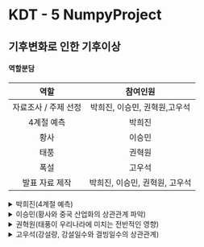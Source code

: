# KDT - 5 NumpyProject

## 기후변화로 인한 기후이상
  

  
#### 역할분담

역할|참여인원
:---:|:---:
자료조사 / 주제 선정 | 박희진, 이승민, 권혁원,고우석
4계절 예측 | 박희진
황사 | 이승민
태풍 | 권혁원
폭설 | 고우석
발표 자료 제작 | 박희진, 이승민, 권혁원, 고우석

<details>
  <summary>
    박희진(4계절 예측)
  </summary>  
    

    
**계절의 길이가 바뀌고 있을까?그렇다면 계절의 시작일을 예상할 수 있을까?**  

### (1) 데이터 확인 및 생성

- 2003년 - 2023년 20년간 대구 날씨 데이터 수집
    - 날짜, 평균기온, 최저기온, 최고기온
- 각 계절의 시작일 데이터 생성
    
    ![계절구분](https://github.com/KDT5NUMPY/KDT-5_NumpyProject/assets/155441547/b7282c50-041b-4f9b-a90e-3e58963027d7)

    
    - 기상청이 제시한 온도로 알아보는 계절 시작일 활용
    - 대구의 평균기온 데이터를 활용하여 시작일 데이터를 생성함.
    - ex) 봄 시작일 : 일평균 기온이 5도 이상 올라간 후 다시 떨어지지 않는 첫날
    
    → 5도 이하를 찍은 날짜 그 다음날을 봄 시작일로 지정
    
    - datetime 객체를 문자열로 반환 후 원하는 형식으로 변환
    - 각 계절마다 기준 월을 두고 며칠 후에 계절이 시작되었는지 계산한 컬럼 추가
        - np.poly1d를 사용하여 해당 데이터에 대한 수식을 생성하고 이를 바탕으로 미래의 계절 시작일을 예측
- 각 계절 길이 데이터 생성
    - 생성한 각 계절 시작일을 이용하여 계절의 길이 데이터 생성
        - np.poly1d를 사용하여 해당 데이터에 대한 수식을 생성하고 이를 바탕으로 미래 계절 길이 예측
    

### (2) 그래프 결과

![four_season](https://github.com/KDT5NUMPY/KDT-5_NumpyProject/assets/155441547/9c1f4882-41d0-40a6-b9d9-388d0f4b74c7)

<div align="center">
  <img src="https://github.com/KDT5NUMPY/KDT-5_NumpyProject/assets/155441547/b7282c50-041b-4f9b-a90e-3e58963027d7" alt="Image">
</div>


<div align="center">
  [봄 시작일 예측]

  2030년 : 3월 4일

  2035년 : 3월 2일

  2040년 : 3월 1일
</div>


![summer_date](https://github.com/KDT5NUMPY/KDT-5_NumpyProject/assets/155441547/d02943f5-767b-4000-be69-7c4c893101f6)

<div align="center">
 [여름 시작일 예측]

  2030년 : 6월 6일

  2035년 : 6월 3일

  2040년 : 6월 1일
</div>


![fall_date](https://github.com/KDT5NUMPY/KDT-5_NumpyProject/assets/155441547/aea9b46b-1819-462b-9516-e0832a0c49be)

<div align="center">
 [가을 시작일 예측]

  2030년 : 10월 5일

  2035년 : 10월 5일

  2040년 : 10월 5일
</div>


![winter_date](https://github.com/KDT5NUMPY/KDT-5_NumpyProject/assets/155441547/63cf1861-1ae3-4026-a561-cdafa2b02ce8)

<div align="center">
 [겨울 시작일 예측]

  2030년 : 12월 16일

  2035년 : 12월 15일

  2040년 : 12월 15일
</div>

### (3) 그래프 결과 분석

대구의 4계절 길이에 확실한 변화가 일어나고 있음을 알 수 있다. 봄의 길이는 거의 변화 없으나 약간 증가 추세를 띠었고, 여름의 길이는 확실하게 증가 추세, 가을과 겨울의 길이는 감소 추세를 띤다. 특히 가을의 시작일은 2030년부터 2040년까지 꾸준히 같은 날로 예측되 반면 봄과 여름의 시작일이 더 일러질 것으로 예측되는 것이 봄과 여름이 길어지고 있다는 사실을 뒷받침해준다. 계절 길이 그래프에서 겨울의 길이는 눈에 띠게 감소하지만 가을의 길이는 별반 차이가 없는 것을 보아 온도가 전반적으로 올라가고 있음을 예측할 수 있다.

### (4) 결론

💡 각 계절의 시작일 데이터를 통해 다음 년도 시작일과 다음 년도의 4계절 길이를 예상할 수 있다.
계속해서 봄과 여름이 길어지고 겨울은 짧아지고 있다. 사계절예측은 자연 재해 발생 가능성을 예측하는 데 도움이 된다. 일부 지역에서는 특정 계절에 태풍, 폭우 등의 자연재해가 더 많이 발생한다. 여름이 늘어난 만큼 장마, 폭우와 폭염에 대한 재해 발생 가능성을 예측하고, 이에 대한 대비 및 대응 계획을 수립해야한다.
</details>

<details>
  <summary>
    이승민(황사와 중국 산업화의 상관관계 파악)
  </summary>

</details>

<details>
  <summary>
    권혁원(태풍이 우리나라에 미치는 전반적인 영향)
  </summary>

</details>

<details>
  <summary>
    고우석(강설량, 강설일수와 결빙일수의 상관관계)
  </summary>

